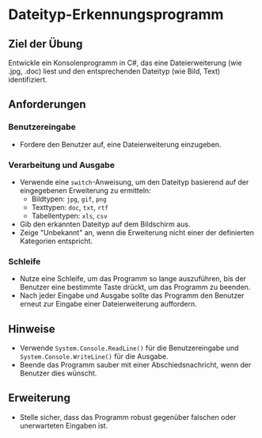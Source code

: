 # Dateityp-Erkennungsprogramm

## Ziel der Übung

Entwickle ein Konsolenprogramm in C#, das eine Dateierweiterung (wie .jpg, .doc) liest und den entsprechenden Dateityp (wie Bild, Text) identifiziert.

## Anforderungen

### Benutzereingabe

- Fordere den Benutzer auf, eine Dateierweiterung einzugeben.

### Verarbeitung und Ausgabe

- Verwende eine `switch`-Anweisung, um den Dateityp basierend auf der eingegebenen Erweiterung zu ermitteln:
  - Bildtypen: `jpg`, `gif`, `png`
  - Texttypen: `doc`, `txt`, `rtf`
  - Tabellentypen: `xls`, `csv`
- Gib den erkannten Dateityp auf dem Bildschirm aus.
- Zeige "Unbekannt" an, wenn die Erweiterung nicht einer der definierten Kategorien entspricht.

### Schleife

- Nutze eine Schleife, um das Programm so lange auszuführen, bis der Benutzer eine bestimmte Taste drückt, um das Programm zu beenden.
- Nach jeder Eingabe und Ausgabe sollte das Programm den Benutzer erneut zur Eingabe einer Dateierweiterung auffordern.

## Hinweise

- Verwende `System.Console.ReadLine()` für die Benutzereingabe und `System.Console.WriteLine()` für die Ausgabe.
- Beende das Programm sauber mit einer Abschiedsnachricht, wenn der Benutzer dies wünscht.

## Erweiterung

- Stelle sicher, dass das Programm robust gegenüber falschen oder unerwarteten Eingaben ist.
